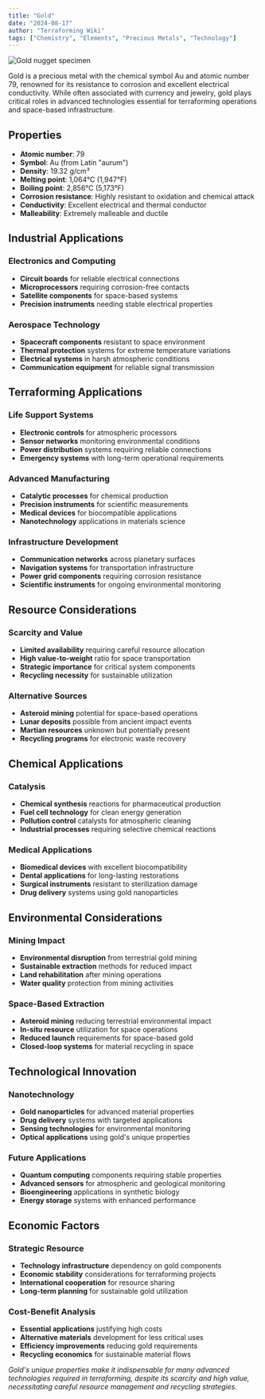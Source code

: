 ```yaml
---
title: "Gold"
date: "2024-08-17"
author: "Terraforming Wiki"
tags: ["Chemistry", "Elements", "Precious Metals", "Technology"]
---
```


![Gold nugget specimen](https://upload.wikimedia.org/wikipedia/commons/3/37/CSIRO_ScienceImage_10458_An_8_kg_nugget_from_Victoria_that_was_cut_in_two_and_had_a_thin_slice.jpg)

Gold is a precious metal with the chemical symbol Au and atomic number 79, renowned for its resistance to corrosion and excellent electrical conductivity. While often associated with currency and jewelry, gold plays critical roles in advanced technologies essential for terraforming operations and space-based infrastructure.

## Properties

- **Atomic number**: 79
- **Symbol**: Au (from Latin "aurum")
- **Density**: 19.32 g/cm³
- **Melting point**: 1,064°C (1,947°F)
- **Boiling point**: 2,856°C (5,173°F)
- **Corrosion resistance**: Highly resistant to oxidation and chemical attack
- **Conductivity**: Excellent electrical and thermal conductor
- **Malleability**: Extremely malleable and ductile

## Industrial Applications

### Electronics and Computing
- **Circuit boards** for reliable electrical connections
- **Microprocessors** requiring corrosion-free contacts
- **Satellite components** for space-based systems
- **Precision instruments** needing stable electrical properties

### Aerospace Technology
- **Spacecraft components** resistant to space environment
- **Thermal protection** systems for extreme temperature variations
- **Electrical systems** in harsh atmospheric conditions
- **Communication equipment** for reliable signal transmission

## Terraforming Applications

### Life Support Systems
- **Electronic controls** for atmospheric processors
- **Sensor networks** monitoring environmental conditions
- **Power distribution** systems requiring reliable connections
- **Emergency systems** with long-term operational requirements

### Advanced Manufacturing
- **Catalytic processes** for chemical production
- **Precision instruments** for scientific measurements
- **Medical devices** for biocompatible applications
- **Nanotechnology** applications in materials science

### Infrastructure Development
- **Communication networks** across planetary surfaces
- **Navigation systems** for transportation infrastructure
- **Power grid components** requiring corrosion resistance
- **Scientific instruments** for ongoing environmental monitoring

## Resource Considerations

### Scarcity and Value
- **Limited availability** requiring careful resource allocation
- **High value-to-weight** ratio for space transportation
- **Strategic importance** for critical system components
- **Recycling necessity** for sustainable utilization

### Alternative Sources
- **Asteroid mining** potential for space-based operations
- **Lunar deposits** possible from ancient impact events
- **Martian resources** unknown but potentially present
- **Recycling programs** for electronic waste recovery

## Chemical Applications

### Catalysis
- **Chemical synthesis** reactions for pharmaceutical production
- **Fuel cell technology** for clean energy generation
- **Pollution control** catalysts for atmospheric cleaning
- **Industrial processes** requiring selective chemical reactions

### Medical Applications
- **Biomedical devices** with excellent biocompatibility
- **Dental applications** for long-lasting restorations
- **Surgical instruments** resistant to sterilization damage
- **Drug delivery** systems using gold nanoparticles

## Environmental Considerations

### Mining Impact
- **Environmental disruption** from terrestrial gold mining
- **Sustainable extraction** methods for reduced impact
- **Land rehabilitation** after mining operations
- **Water quality** protection from mining activities

### Space-Based Extraction
- **Asteroid mining** reducing terrestrial environmental impact
- **In-situ resource** utilization for space operations
- **Reduced launch** requirements for space-based gold
- **Closed-loop systems** for material recycling in space

## Technological Innovation

### Nanotechnology
- **Gold nanoparticles** for advanced material properties
- **Drug delivery** systems with targeted applications
- **Sensing technologies** for environmental monitoring
- **Optical applications** using gold's unique properties

### Future Applications
- **Quantum computing** components requiring stable properties
- **Advanced sensors** for atmospheric and geological monitoring
- **Bioengineering** applications in synthetic biology
- **Energy storage** systems with enhanced performance

## Economic Factors

### Strategic Resource
- **Technology infrastructure** dependency on gold components
- **Economic stability** considerations for terraforming projects
- **International cooperation** for resource sharing
- **Long-term planning** for sustainable gold utilization

### Cost-Benefit Analysis
- **Essential applications** justifying high costs
- **Alternative materials** development for less critical uses
- **Efficiency improvements** reducing gold requirements
- **Recycling economics** for sustainable material flows

*Gold's unique properties make it indispensable for many advanced technologies required in terraforming, despite its scarcity and high value, necessitating careful resource management and recycling strategies.*